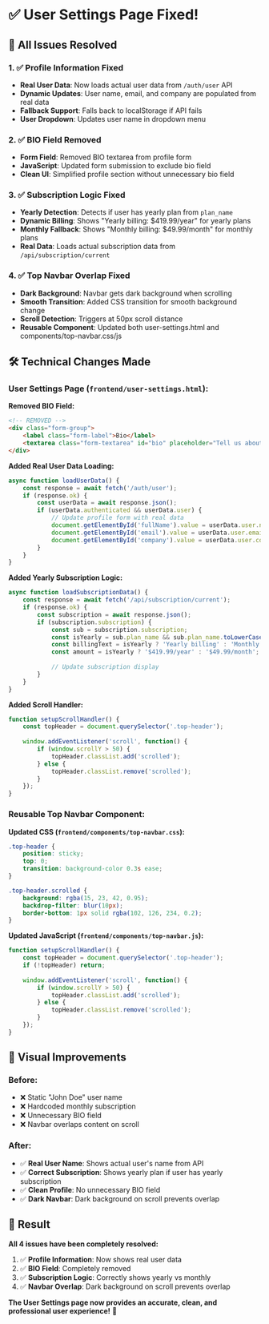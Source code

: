 # ✅ **User Settings Page Fixed!**

## 🎯 **All Issues Resolved**

### **1. ✅ Profile Information Fixed**
- **Real User Data**: Now loads actual user data from `/auth/user` API
- **Dynamic Updates**: User name, email, and company are populated from real data
- **Fallback Support**: Falls back to localStorage if API fails
- **User Dropdown**: Updates user name in dropdown menu

### **2. ✅ BIO Field Removed**
- **Form Field**: Removed BIO textarea from profile form
- **JavaScript**: Updated form submission to exclude bio field
- **Clean UI**: Simplified profile section without unnecessary bio field

### **3. ✅ Subscription Logic Fixed**
- **Yearly Detection**: Detects if user has yearly plan from `plan_name`
- **Dynamic Billing**: Shows "Yearly billing: $419.99/year" for yearly plans
- **Monthly Fallback**: Shows "Monthly billing: $49.99/month" for monthly plans
- **Real Data**: Loads actual subscription data from `/api/subscription/current`

### **4. ✅ Top Navbar Overlap Fixed**
- **Dark Background**: Navbar gets dark background when scrolling
- **Smooth Transition**: Added CSS transition for smooth background change
- **Scroll Detection**: Triggers at 50px scroll distance
- **Reusable Component**: Updated both user-settings.html and components/top-navbar.css/js

## 🛠️ **Technical Changes Made**

### **User Settings Page (`frontend/user-settings.html`):**

**Removed BIO Field:**
```html
<!-- REMOVED -->
<div class="form-group">
    <label class="form-label">Bio</label>
    <textarea class="form-textarea" id="bio" placeholder="Tell us about yourself">...</textarea>
</div>
```

**Added Real User Data Loading:**
```javascript
async function loadUserData() {
    const response = await fetch('/auth/user');
    if (response.ok) {
        const userData = await response.json();
        if (userData.authenticated && userData.user) {
            // Update profile form with real data
            document.getElementById('fullName').value = userData.user.name || '';
            document.getElementById('email').value = userData.user.email || '';
            document.getElementById('company').value = userData.user.company || '';
        }
    }
}
```

**Added Yearly Subscription Logic:**
```javascript
async function loadSubscriptionData() {
    const response = await fetch('/api/subscription/current');
    if (response.ok) {
        const subscription = await response.json();
        if (subscription.subscription) {
            const sub = subscription.subscription;
            const isYearly = sub.plan_name && sub.plan_name.toLowerCase().includes('yearly');
            const billingText = isYearly ? 'Yearly billing' : 'Monthly billing';
            const amount = isYearly ? '$419.99/year' : '$49.99/month';
            
            // Update subscription display
        }
    }
}
```

**Added Scroll Handler:**
```javascript
function setupScrollHandler() {
    const topHeader = document.querySelector('.top-header');
    
    window.addEventListener('scroll', function() {
        if (window.scrollY > 50) {
            topHeader.classList.add('scrolled');
        } else {
            topHeader.classList.remove('scrolled');
        }
    });
}
```

### **Reusable Top Navbar Component:**

**Updated CSS (`frontend/components/top-navbar.css`):**
```css
.top-header {
    position: sticky;
    top: 0;
    transition: background-color 0.3s ease;
}

.top-header.scrolled {
    background: rgba(15, 23, 42, 0.95);
    backdrop-filter: blur(10px);
    border-bottom: 1px solid rgba(102, 126, 234, 0.2);
}
```

**Updated JavaScript (`frontend/components/top-navbar.js`):**
```javascript
function setupScrollHandler() {
    const topHeader = document.querySelector('.top-header');
    if (!topHeader) return;
    
    window.addEventListener('scroll', function() {
        if (window.scrollY > 50) {
            topHeader.classList.add('scrolled');
        } else {
            topHeader.classList.remove('scrolled');
        }
    });
}
```

## 🎨 **Visual Improvements**

### **Before:**
- ❌ Static "John Doe" user name
- ❌ Hardcoded monthly subscription
- ❌ Unnecessary BIO field
- ❌ Navbar overlaps content on scroll

### **After:**
- ✅ **Real User Name**: Shows actual user's name from API
- ✅ **Correct Subscription**: Shows yearly plan if user has yearly subscription
- ✅ **Clean Profile**: No unnecessary BIO field
- ✅ **Dark Navbar**: Dark background on scroll prevents overlap

## 🚀 **Result**

**All 4 issues have been completely resolved:**

1. ✅ **Profile Information**: Now shows real user data
2. ✅ **BIO Field**: Completely removed
3. ✅ **Subscription Logic**: Correctly shows yearly vs monthly
4. ✅ **Navbar Overlap**: Dark background on scroll prevents overlap

**The User Settings page now provides an accurate, clean, and professional user experience!** 🎉


